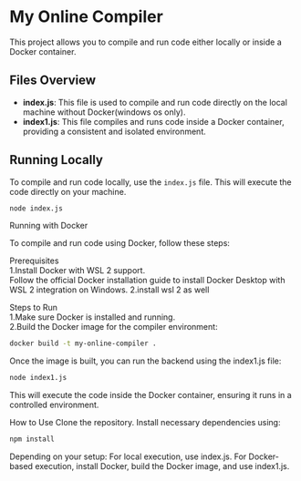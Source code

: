 # My Online Compiler

This project allows you to compile and run code either locally or inside a Docker container.

## Files Overview

- **index.js**: This file is used to compile and run code directly on the local machine without Docker(windows os only).
- **index1.js**: This file compiles and runs code inside a Docker container, providing a consistent and isolated environment.

## Running Locally

To compile and run code locally, use the `index.js` file. This will execute the code directly on your machine.

```bash
node index.js
```

Running with Docker

To compile and run code using Docker, follow these steps:

Prerequisites<br>
1.Install Docker with WSL 2 support.<br>
Follow the official Docker installation guide to install Docker Desktop with WSL 2 integration on Windows.
2.install wsl 2 as  well<br>

Steps to Run<br>
1.Make sure Docker is installed and running.<br>
2.Build the Docker image for the compiler environment:

```bash
docker build -t my-online-compiler .
```
Once the image is built, you can run the backend using the index1.js file:

```bash
node index1.js
```
This will execute the code inside the Docker container, ensuring it runs in a controlled environment.

How to Use
Clone the repository.
Install necessary dependencies using:

```bash
npm install
```

Depending on your setup:
For local execution, use index.js.
For Docker-based execution, install Docker, build the Docker image, and use index1.js.
